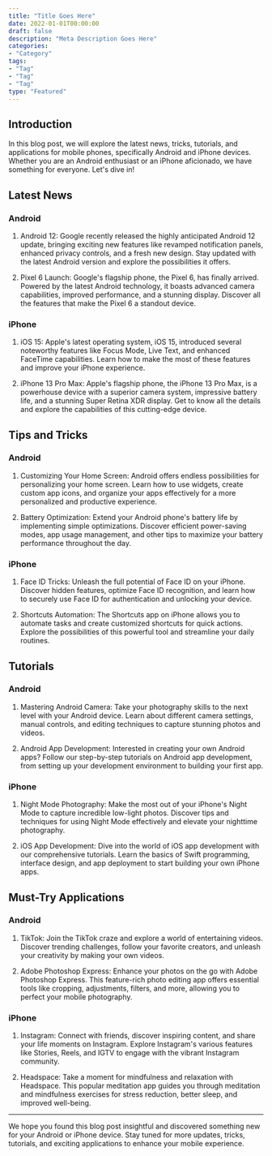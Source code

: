 ```yaml
---
title: "Title Goes Here"
date: 2022-01-01T00:00:00
draft: false
description: "Meta Description Goes Here"
categories:
- "Category"
tags:
- "Tag"
- "Tag"
- "Tag"
type: "Featured"
---
```


## Introduction

In this blog post, we will explore the latest news, tricks, tutorials, and applications for mobile phones, specifically Android and iPhone devices. Whether you are an Android enthusiast or an iPhone aficionado, we have something for everyone. Let's dive in!

## Latest News

### Android

1. Android 12: Google recently released the highly anticipated Android 12 update, bringing exciting new features like revamped notification panels, enhanced privacy controls, and a fresh new design. Stay updated with the latest Android version and explore the possibilities it offers.

2. Pixel 6 Launch: Google's flagship phone, the Pixel 6, has finally arrived. Powered by the latest Android technology, it boasts advanced camera capabilities, improved performance, and a stunning display. Discover all the features that make the Pixel 6 a standout device.

### iPhone

1. iOS 15: Apple's latest operating system, iOS 15, introduced several noteworthy features like Focus Mode, Live Text, and enhanced FaceTime capabilities. Learn how to make the most of these features and improve your iPhone experience.

2. iPhone 13 Pro Max: Apple's flagship phone, the iPhone 13 Pro Max, is a powerhouse device with a superior camera system, impressive battery life, and a stunning Super Retina XDR display. Get to know all the details and explore the capabilities of this cutting-edge device.

## Tips and Tricks

### Android

1. Customizing Your Home Screen: Android offers endless possibilities for personalizing your home screen. Learn how to use widgets, create custom app icons, and organize your apps effectively for a more personalized and productive experience.

2. Battery Optimization: Extend your Android phone's battery life by implementing simple optimizations. Discover efficient power-saving modes, app usage management, and other tips to maximize your battery performance throughout the day.

### iPhone

1. Face ID Tricks: Unleash the full potential of Face ID on your iPhone. Discover hidden features, optimize Face ID recognition, and learn how to securely use Face ID for authentication and unlocking your device.

2. Shortcuts Automation: The Shortcuts app on iPhone allows you to automate tasks and create customized shortcuts for quick actions. Explore the possibilities of this powerful tool and streamline your daily routines.

## Tutorials

### Android

1. Mastering Android Camera: Take your photography skills to the next level with your Android device. Learn about different camera settings, manual controls, and editing techniques to capture stunning photos and videos.

2. Android App Development: Interested in creating your own Android apps? Follow our step-by-step tutorials on Android app development, from setting up your development environment to building your first app.

### iPhone

1. Night Mode Photography: Make the most out of your iPhone's Night Mode to capture incredible low-light photos. Discover tips and techniques for using Night Mode effectively and elevate your nighttime photography.

2. iOS App Development: Dive into the world of iOS app development with our comprehensive tutorials. Learn the basics of Swift programming, interface design, and app deployment to start building your own iPhone apps.

## Must-Try Applications

### Android

1. TikTok: Join the TikTok craze and explore a world of entertaining videos. Discover trending challenges, follow your favorite creators, and unleash your creativity by making your own videos.

2. Adobe Photoshop Express: Enhance your photos on the go with Adobe Photoshop Express. This feature-rich photo editing app offers essential tools like cropping, adjustments, filters, and more, allowing you to perfect your mobile photography.

### iPhone

1. Instagram: Connect with friends, discover inspiring content, and share your life moments on Instagram. Explore Instagram's various features like Stories, Reels, and IGTV to engage with the vibrant Instagram community.

2. Headspace: Take a moment for mindfulness and relaxation with Headspace. This popular meditation app guides you through meditation and mindfulness exercises for stress reduction, better sleep, and improved well-being.

---

We hope you found this blog post insightful and discovered something new for your Android or iPhone device. Stay tuned for more updates, tricks, tutorials, and exciting applications to enhance your mobile experience.
